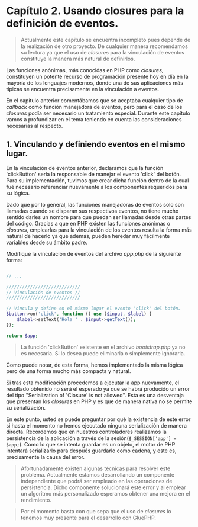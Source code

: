 # Capítulo 2. Usando closures para la definición de eventos. #

>Actualmente este capítulo se encuentra incompleto pues depende de la realización de otro proyecto. De cualquier manera recomendamos su lectura ya que el uso de *closures* para la vinculación de eventos constituye la manera más natural de definirlos.

Las funciones anónimas, más conocidas en PHP como *closures*, constituyen un potente recurso de programación presente hoy en día en la mayoría de los lenguajes modernos, donde una de sus aplicaciones más típicas se encuentra precisamente en la vinculación a eventos.

En el capítulo anterior comentábamos que se aceptaba cualquier tipo de *callback* como función manejadora de eventos, pero para el caso de los *closures* podía ser necesario un tratamiento especial. Durante este capítulo vamos a profundizar en el tema teniendo en cuenta las consideraciones necesarias al respecto.

## 1. Vinculando y definiendo eventos en el mismo lugar. ##

En la vinculación de eventos anterior, declaramos que la función 'clickButton' sería la responsable de manejar el evento 'click' del botón. Para su implementación, tuvimos que crear dicha función dentro de la cual fué necesario referenciar nuevamente a los componentes requeridos para su lógica.

Dado que por lo general, las funciones manejadoras de eventos solo son llamadas cuando se disparan sus respectivos eventos, no tiene mucho sentido darles un nombre para que puedan ser llamadas desde otras partes del código. Gracias a que en PHP existen las funciones anónimas o *closures*, emplearlas para la vinculación de los eventos resulta la forma más natural de hacerlo ya que además, pueden heredar muy fácilmente variables desde su ámbito padre.

Modifique la vinculación de eventos del archivo *app.php* de la siguiente forma:

```php

// ...

////////////////////////////
// Vinculación de eventos //
////////////////////////////

// Vincula y define en el mismo lugar el evento 'click' del botón.
$button->on('click', function () use ($input, $label) {
    $label->setText('Hola ' . $input->getText());
});

return $app;
```

>La función 'clickButton' existente en el archivo *bootstrap.php* ya no es necesaria. Si lo desea puede eliminarla o simplemente ignorarla.

Como puede notar, de esta forma, hemos implementado la misma lógica pero de una forma mucho más compacta y natural.

Si tras esta modificación procedemos a ejecutar la app nuevamente, el resultado obtenido no será el esperado ya que se habrá producido un error del tipo "Serialization of 'Closure' is not allowed". Esta es una desventaja que presentan los *closures* en PHP y es que de manera nativa no se permite su serialización.

En este punto, usted se puede preguntar por qué la existencia de este error si hasta el momento no hemos ejecutado ninguna serialización de manera directa. Recordemos que en nuestros controladores realizamos la persistencia de la aplicación a través de la sesión(`$_SESSION['app'] = $app;`). Como lo que se intenta guardar es un objeto, el motor de PHP intentará serializarlo para después guardarlo como cadena, y este es, precisamente la causa del error.

>Afortunadamente existen algunas técnicas para resolver este problema. Actualmente estamos desarrollando un componente independiente que podrá ser empleado en las operaciones de persistencia. Dicho componente solucionará este error y al emplear un algoritmo más personalizado esperamos obtener una mejora en el rendimiento.

>Por el momento basta con que sepa que el uso de *closures* lo tenemos muy presente para el desarrollo con GluePHP.
